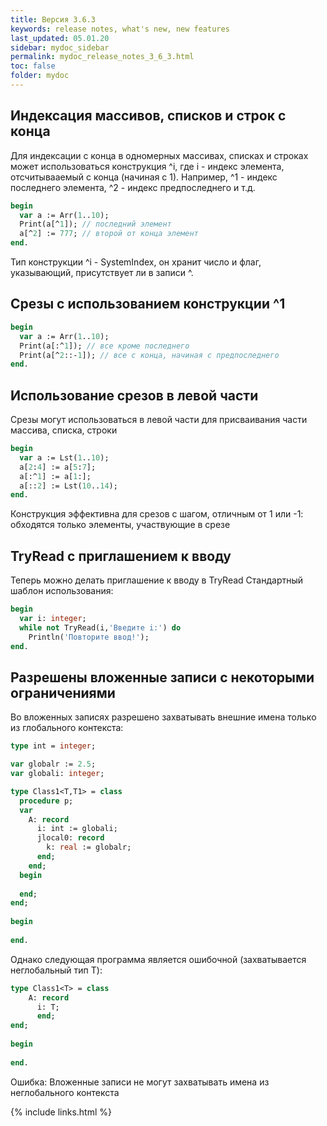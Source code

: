 ```yaml
---
title: Версия 3.6.3
keywords: release notes, what's new, new features
last_updated: 05.01.20
sidebar: mydoc_sidebar
permalink: mydoc_release_notes_3_6_3.html
toс: false
folder: mydoc
---
```


## Индексация массивов, списков и строк с конца

Для индексации с конца в одномерных массивах, списках и строках может использоваться конструкция ^i, где i - индекс элемента, отсчитывааемый с конца (начиная с 1). Например, ^1 - индекс последнего элемента, ^2 - индекс предпоследнего и т.д.

```pascal
begin
  var a := Arr(1..10);
  Print(a[^1]); // последний элемент
  a[^2] := 777; // второй от конца элемент
end.
```

Тип конструкции ^i - SystemIndex, он хранит число и флаг, указывающий, присутствует ли в записи ^.

## Срезы с использованием конструкции ^1
```pascal
begin
  var a := Arr(1..10);
  Print(a[:^1]); // все кроме последнего
  Print(a[^2::-1]); // все с конца, начиная с предпоследнего
end.
```

## Использование срезов в левой части 

Срезы могут использоваться в левой части для присваивания части массива, списка, строки

```pascal
begin
  var a := Lst(1..10);
  a[2:4] := a[5:7];
  a[:^1] := a[1:];
  a[::2] := Lst(10..14); 
end.
```
Конструкция эффективна для срезов с шагом, отличным от 1 или -1: обходятся только элементы, участвующие в срезе 

## TryRead с приглашением к вводу 

Теперь можно делать приглашение к вводу в TryRead Стандартный шаблон использования: 

```pascal
begin
  var i: integer;
  while not TryRead(i,'Введите i:') do
    Println('Повторите ввод!');
end.
```

## Разрешены вложенные записи с некоторыми ограничениями 

Во вложенных записях разрешено захватывать внешние имена только из глобального контекста:
```pascal
type int = integer;

var globalr := 2.5;
var globali: integer;

type Class1<T,T1> = class
  procedure p;
  var
    A: record
      i: int := globali;
      jlocal0: record
        k: real := globalr;
      end;
    end;
  begin
    
  end;  
end;  
  
begin
  
end.
```
Однако следующая программа является ошибочной (захватывается неглобальный тип T):
```pascal
type Class1<T> = class
    A: record
      i: T;
      end;
end;  
  
begin
  
end.
```
Ошибка: Вложенные записи не могут захватывать имена из неглобального контекста


{% include links.html %}
